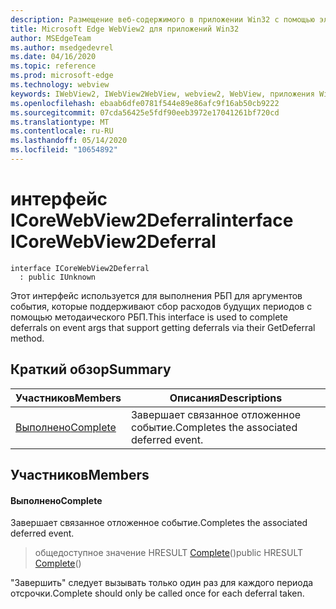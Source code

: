 ```yaml
---
description: Размещение веб-содержимого в приложении Win32 с помощью элемента управления Microsoft Edge WebView2
title: Microsoft Edge WebView2 для приложений Win32
author: MSEdgeTeam
ms.author: msedgedevrel
ms.date: 04/16/2020
ms.topic: reference
ms.prod: microsoft-edge
ms.technology: webview
keywords: IWebView2, IWebView2WebView, webview2, WebView, приложения Win32, Win32, EDGE, ICoreWebView2, ICoreWebView2Controller, элемент управления "веб-браузер", HTML Edge
ms.openlocfilehash: ebaab6dfe0781f544e89e86afc9f16ab50cb9222
ms.sourcegitcommit: 07cda56425e5fdf90eeb3972e17041261bf720cd
ms.translationtype: MT
ms.contentlocale: ru-RU
ms.lasthandoff: 05/14/2020
ms.locfileid: "10654892"
---
```

# <span data-ttu-id="f259d-104">интерфейс ICoreWebView2Deferral</span><span class="sxs-lookup"><span data-stu-id="f259d-104">interface ICoreWebView2Deferral</span></span> 

```
interface ICoreWebView2Deferral
  : public IUnknown
```

<span data-ttu-id="f259d-105">Этот интерфейс используется для выполнения РБП для аргументов события, которые поддерживают сбор расходов будущих периодов с помощью методаического РБП.</span><span class="sxs-lookup"><span data-stu-id="f259d-105">This interface is used to complete deferrals on event args that support getting deferrals via their GetDeferral method.</span></span>

## <span data-ttu-id="f259d-106">Краткий обзор</span><span class="sxs-lookup"><span data-stu-id="f259d-106">Summary</span></span>

 <span data-ttu-id="f259d-107">Участников</span><span class="sxs-lookup"><span data-stu-id="f259d-107">Members</span></span>                        | <span data-ttu-id="f259d-108">Описания</span><span class="sxs-lookup"><span data-stu-id="f259d-108">Descriptions</span></span>
--------------------------------|---------------------------------------------
[<span data-ttu-id="f259d-109">Выполнено</span><span class="sxs-lookup"><span data-stu-id="f259d-109">Complete</span></span>](#complete) | <span data-ttu-id="f259d-110">Завершает связанное отложенное событие.</span><span class="sxs-lookup"><span data-stu-id="f259d-110">Completes the associated deferred event.</span></span>

## <span data-ttu-id="f259d-111">Участников</span><span class="sxs-lookup"><span data-stu-id="f259d-111">Members</span></span>

#### <span data-ttu-id="f259d-112">Выполнено</span><span class="sxs-lookup"><span data-stu-id="f259d-112">Complete</span></span> 

<span data-ttu-id="f259d-113">Завершает связанное отложенное событие.</span><span class="sxs-lookup"><span data-stu-id="f259d-113">Completes the associated deferred event.</span></span>

> <span data-ttu-id="f259d-114">общедоступное значение HRESULT [Complete](#complete)()</span><span class="sxs-lookup"><span data-stu-id="f259d-114">public HRESULT [Complete](#complete)()</span></span>

<span data-ttu-id="f259d-115">"Завершить" следует вызывать только один раз для каждого периода отсрочки.</span><span class="sxs-lookup"><span data-stu-id="f259d-115">Complete should only be called once for each deferral taken.</span></span>

